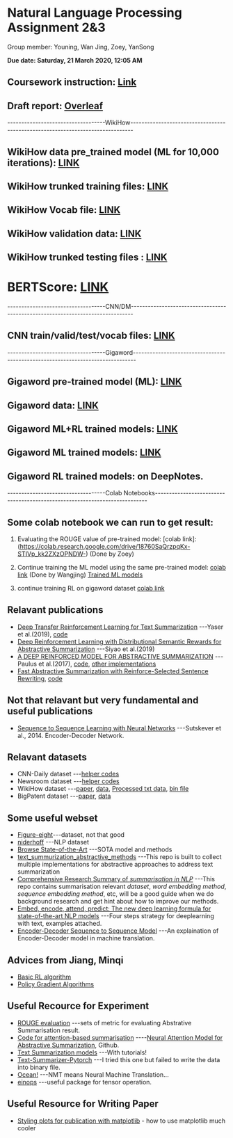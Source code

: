 # Natural Language Processing Assignment 2&3

Group member: Youning, Wan Jing, Zoey, YanSong

**Due date: Saturday, 21 March 2020, 12:05 AM**

## Coursework instruction: [Link](https://docs.google.com/document/d/1WTKNrYTr-7ckw62WAqy21-9udEMIpll4bWM5lmgpHZI/edit)

## Draft report: [Overleaf](https://www.overleaf.com/project/5e4eed8fc806ef0001bfac1a)

-----------------------------------WikiHow-------------------------------------------------------------------------------
## WikiHow data pre_trained model (ML for 10,000 iterations): [LINK](https://drive.google.com/drive/folders/1Yg5z4ixRVj-AZK2F7qXULb6YzsS_OTjj?usp=sharing)

## WikiHow trunked training files: [LINK](https://drive.google.com/drive/folders/1r-gApimxibJfU2tiOxhWkkPTr5CZD7iQ?usp=sharing)

## WikiHow Vocab file: [LINK](https://drive.google.com/file/d/1t6Nh8GTylnkU6naUqbGx0oVxcBe-dJie/view?usp=sharing)

## WikiHow validation data: [LINK](https://drive.google.com/file/d/1Ew2amhF3pJsC_BWmYdC3VdJXnePVQk2q/view?usp=sharing)

## WikiHow trunked testing files : [LINK](https://drive.google.com/drive/folders/1oWupLbQUvmVJk4cC6hs0n4hATet0Uln2?usp=sharing)

# BERTScore: [LINK](https://github.com/Tiiiger/bert_score/blob/master/example/Demo.ipynb)

-----------------------------------CNN/DM-------------------------------------------------------------------------------

## CNN train/valid/test/vocab files:  [LINK](https://drive.google.com/drive/folders/1lElh4nhI0jgoOH-vfZU4sI2_weIflCTR?usp=sharing)

-----------------------------------Gigaword-------------------------------------------------------------------------------
## Gigaword pre-trained model (ML): [LINK](https://drive.google.com/file/d/1tEiDx77a9Tf6AA8vYHC6t2tIF966Uj2f/view?usp=sharing)
## Gigaword data: [LINK](https://drive.google.com/open?id=1se96ql8HQx1Sg1EiJ66NchqH2BWm3vEM)
## Gigaword ML+RL trained models: [LINK](https://drive.google.com/drive/folders/16u6iaVKmSg636V1VlVHIAxiy0b17svDb?usp=sharing)
## Gigaword ML trained models: [LINK](https://drive.google.com/open?id=1HFqaVSc56CFwAk7S9AT9yv29bzlZNrVA)
## Gigaword RL trained models: on DeepNotes.


-----------------------------------Colab Notebooks---------------------------------------------------------------------------
## Some colab notebook we can run to get result:
1.  Evaluating the ROUGE value of pre-trained model: [colab link]:(https://colab.research.google.com/drive/18760SaQrzpqKx-STIVp_kk2ZXzOPNDW-)  (Done by Zoey)

2. Continue training the ML model using the same pre-trained model: [colab link](https://colab.research.google.com/drive/1fZ-tlDHAyU0tL3va5VNeXBp4A2d1t0d3)  (Done by Wangjing)    [Trained ML models](https://drive.google.com/open?id=1YhW8qKTnllwA_ND46-3vHtRxdChym8W9)

3. continue training RL on gigaword dataset [colab link](https://colab.research.google.com/drive/1X2Drxf1RKasp_G30qSSgM5iw0hPQmoKK)




## Relavant publications 
* [Deep Transfer Reinforcement Learning for Text Summarization](https://arxiv.org/pdf/1810.06667.pdf) ---Yaser et al.(2019), [code](https://github.com/yaserkl/TransferRL)
* [Deep Reinforcement Learning with Distributional Semantic Rewards for Abstractive Summarization](https://www.aclweb.org/anthology/D19-1623.pdf) ---Siyao et al.(2019)
* [A DEEP REINFORCED MODEL FOR ABSTRACTIVE SUMMARIZATION](https://arxiv.org/pdf/1705.04304.pdf) ---Paulus et al.(2017), [code](https://github.com/oceanypt/A-DEEP-REINFORCED-MODEL-FOR-ABSTRACTIVE-SUMMARIZATION), [other implementations](https://paperswithcode.com/paper/a-deep-reinforced-model-for-abstractive)
* [Fast Abstractive Summarization with Reinforce-Selected Sentence Rewriting](https://arxiv.org/pdf/1805.11080.pdf), [code](https://github.com/ChenRocks/fast_abs_rl)

## Not that relavant but very fundamental and useful publications
* [Sequence to Sequence Learning with Neural Networks](https://papers.nips.cc/paper/5346-sequence-to-sequence-learning-with-neural-networks.pdf) ---Sutskever et al., 2014.  Encoder-Decoder Network.

## Relavant datasets
* CNN-Daily dataset ---[helper codes](https://github.com/yaserkl/TransferRL/tree/master/src/helper)
* Newsroom dataset ---[helper codes](https://github.com/yaserkl/TransferRL/tree/master/src/helper)
* WikiHow dataset ---[paper](https://arxiv.org/pdf/1810.09305.pdf), [data](https://github.com/mahnazkoupaee/WikiHow-Dataset), [Processed txt data](https://drive.google.com/drive/folders/1_8s_A0OC5153gktx6dSbzLh02QJtI9LS?usp=sharing), [bin file](https://drive.google.com/drive/folders/1oaYyf3NPYYbrnJCRXt6OAb4ngAX8UsTZ?usp=sharing)
* BigPatent dataset ---[paper](https://arxiv.org/pdf/1906.03741.pdf), [data](https://evasharma.github.io/bigpatent/)

## Some useful webset

* [Figure-eight](https://www.figure-eight.com/data-for-everyone/)---dataset, not that good
* [niderhoff](https://github.com/niderhoff/nlp-datasets) ---NLP dataset
* [Browse State-of-the-Art](https://paperswithcode.com/sota) ---SOTA model and methods
* [text_summurization_abstractive_methods](https://github.com/theamrzaki/text_summurization_abstractive_methods) ---This repo is built to collect multiple implementations for abstractive approaches to address text summarization
* [Comprehensive Research Summary of *summarisation in NLP*](https://github.com/mathsyouth/awesome-text-summarization) ---This repo contains summarisation relevant *dataset*, *word embedding method*, *sequence embedding method*, etc, will be a good guide when we do background research and get hint about how to improve our methods. 
* [Embed, encode, attend, predict: The new deep learning formula for state-of-the-art NLP models](https://explosion.ai/blog/deep-learning-formula-nlp) ---Four steps strategy for deeplearning with text, examples attached.
* [Encoder-Decoder Sequence to Sequence Model](https://towardsdatascience.com/understanding-encoder-decoder-sequence-to-sequence-model-679e04af4346) ---An explaination of Encoder-Decoder model in machine translation.


## Advices from Jiang, Minqi

* [Basic RL algorithm](https://eur01.safelinks.protection.outlook.com/?url=https%3A%2F%2Fspinningup.openai.com%2Fen%2Flatest%2Fspinningup%2Frl_intro2.html&data=02%7C01%7C%7Ca9283f0035d84c5f253408d7b5809c2c%7C1faf88fea9984c5b93c9210a11d9a5c2%7C0%7C0%7C637177436287831455&sdata=rejITU1AhX1g9WGSruzZq%2FicFEu3nBINpy6Xy9nnIX8%3D&reserved=0)
* [Policy Gradient Algorithms](https://lilianweng.github.io/lil-log/2018/04/08/policy-gradient-algorithms.html)

## Useful Recource for Experiment

* [ROUGE evaluation](https://rxnlp.com/how-rouge-works-for-evaluation-of-summarization-tasks/#.Xk54bRP7RQI) ---sets of metric for evaluating Abstrative Summarisation result.
* [Code for attention-based summarisation](https://github.com/facebookarchive/NAMAS) ----[Neural Attention Model for Abstractive Summarization](https://arxiv.org/pdf/1509.00685.pdf), Github.
* [Text Summarization models](https://github.com/theamrzaki/text_summurization_abstractive_methods) ---With tutorials!
* [Text-Summarizer-Pytorch](https://github.com/rohithreddy024/Text-Summarizer-Pytorch) ---I tried this one but failed to write the data into binary file.
* [Ocean!](https://github.com/oceanypt/A-DEEP-REINFORCED-MODEL-FOR-ABSTRACTIVE-SUMMARIZATION) ---NMT means Neural Machine Translation...
* [einops](https://github.com/arogozhnikov/einops) ---useful package for tensor operation.

## Useful Resource for Writing Paper

* [Styling plots for publication with matplotlib](https://jonchar.net/notebooks/matplotlib-styling/) - how to use matplotlib much cooler



